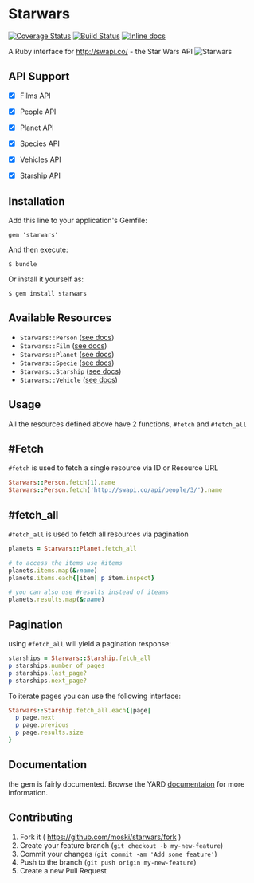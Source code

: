 # Starwars

[![Coverage Status](https://coveralls.io/repos/moski/starwars/badge.png?branch=master)](https://coveralls.io/r/moski/starwars?branch=master)
[![Build Status](https://travis-ci.org/moski/starwars.svg?branch=master)](https://travis-ci.org/moski/starwars)
[![Inline docs](http://inch-ci.org/github/moski/starwars.svg?branch=master&style=flat)](http://inch-ci.org/github/moski/starwars)

A Ruby interface for http://swapi.co/ - the Star Wars API
![Starwars](https://s3.amazonaws.com/f.cl.ly/items/1r2F2K460v1R2o011n1M/star-wars-evolution-evolution-funny.jpg)

## API Support
- [x] Films API
- [x] People API
- [x] Planet API
- [x] Species API
- [x] Vehicles API
- [x] Starship API


## Installation

Add this line to your application's Gemfile:

    gem 'starwars'

And then execute:

    $ bundle

Or install it yourself as:

    $ gem install starwars


## Available Resources

* `Starwars::Person` ([see docs](https://github.com/moski/starwars/blob/master/lib/starwars/resources/person.rb))
* `Starwars::Film` ([see docs](https://github.com/moski/starwars/blob/master/lib/starwars/resources/film.rb))
* `Starwars::Planet` ([see docs](https://github.com/moski/starwars/blob/master/lib/starwars/resources/planet.rb))
* `Starwars::Specie` ([see docs](https://github.com/moski/starwars/blob/master/lib/starwars/resources/specie.rb))
* `Starwars::Starship` ([see docs](https://github.com/moski/starwars/blob/master/lib/starwars/resources/starship.rb))
* `Starwars::Vehicle` ([see docs](https://github.com/moski/starwars/blob/master/lib/starwars/resources/vehicle.rb))

## Usage

All the resources defined above have 2 functions, `#fetch` and `#fetch_all` 

## #Fetch

`#fetch` is used to fetch a single resource via ID or Resource URL

```ruby
Starwars::Person.fetch(1).name
Starwars::Person.fetch('http://swapi.co/api/people/3/').name
```

## #fetch_all

`#fetch_all` is used to fetch all resources via pagination 

```ruby
planets = Starwars::Planet.fetch_all

# to access the items use #items
planets.items.map(&:name)
planets.items.each{|item| p item.inspect}

# you can also use #results instead of iteams
planets.results.map(&:name)
```

## Pagination

using `#fetch_all` will yield a pagination response:

```ruby
starships = Starwars::Starship.fetch_all
p starships.number_of_pages
p starships.last_page?
p starships.next_page?
```

To iterate pages you can use the following interface:

```ruby
Starwars::Starship.fetch_all.each{|page|
  p page.next
  p page.previous
  p page.results.size
}
```

## Documentation

the gem is fairly documented. Browse the YARD [documentaion](http://rubydoc.info/gems/starwars/) for more information.


## Contributing

1. Fork it ( https://github.com/moski/starwars/fork )
2. Create your feature branch (`git checkout -b my-new-feature`)
3. Commit your changes (`git commit -am 'Add some feature'`)
4. Push to the branch (`git push origin my-new-feature`)
5. Create a new Pull Request